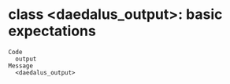 # class <daedalus_output>: basic expectations

    Code
      output
    Message
      <daedalus_output>

